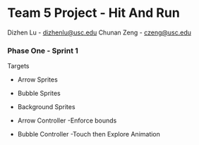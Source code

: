 # Team 5 Project - Hit And Run #

Dizhen Lu - dizhenlu@usc.edu
Chunan Zeng - czeng@usc.edu

### Phase One - Sprint 1  ###

Targets

* Arrow Sprites
* Bubble Sprites
* Background Sprites

* Arrow Controller
    -Enforce bounds
* Bubble Controller
    -Touch then Explore Animation